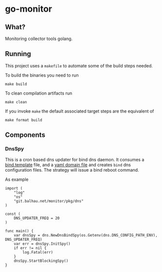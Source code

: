 # go-monitor

## What?

Monitoring collector tools golang. 

## Running

This project uses a `makefile` to automate some of the build steps needed.

To build the binaries you need to run

```shell
make build
```

To clean compilation artifacts run

```shell
make clean
```

If you invoke `make` the default associated target steps are the equivalent of

```shell
make format build
```

## Components

### DnsSpy

This is a cron based dns updater for bind dns daemon. It consumes a [bind.template](resources/dns/templates/bind.template) file, and a [yaml domain file](resources/dns/domains.yml) and creates `bind` dns configuration files. The strategy will issue a bind reboot command.

As example

```
import (
	"log"
	"os"
	"git.balhau.net/monitor/pkg/dns"
)

const (
	DNS_UPDATER_FREQ = 20
)

func main() {
	var dnsSpy = dns.NewDnsBindSpy(os.Getenv(dns.DNS_CONFIG_PATH_ENV), DNS_UPDATER_FREQ)
	var err = dnsSpy.InitSpy()
	if err != nil {
		log.Fatal(err)
	}
	dnsSpy.StartBlockingSpy()
}
``` 